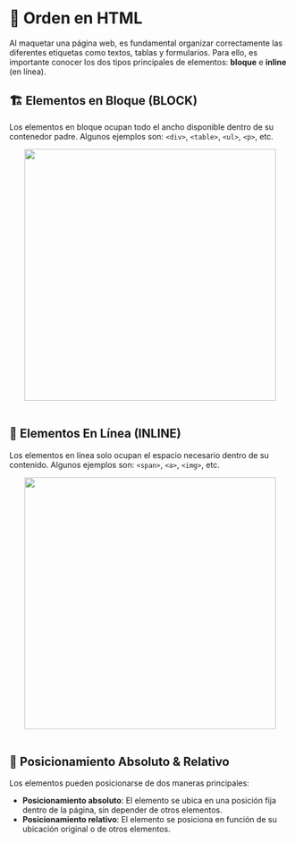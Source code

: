 # 📖 Orden en HTML  
Al maquetar una página web, es fundamental organizar correctamente las diferentes etiquetas como textos, tablas y formularios. Para ello, es importante conocer los dos tipos principales de elementos: **bloque** e **inline** (en línea).  

## 🏗️ Elementos en Bloque (BLOCK)  
Los elementos en bloque ocupan todo el ancho disponible dentro de su contenedor padre. Algunos ejemplos son: `<div>`, `<table>`, `<ul>`, `<p>`, etc.  

<div align="center">

<img src="https://github.com/judali05/repaso-html5/blob/main/assets/posicionamiento-block.png" style="width: 450px;">  
</div>  
<br>  

## 🔗 Elementos En Línea (INLINE)  
Los elementos en línea solo ocupan el espacio necesario dentro de su contenido. Algunos ejemplos son: `<span>`, `<a>`, `<img>`, etc.  

<div align="center">

<img src="https://github.com/judali05/repaso-html5/blob/main/assets/posicionamiento-inline.png" style="width: 450px;">  
</div>  
<br>  

## 📌 Posicionamiento Absoluto & Relativo  
Los elementos pueden posicionarse de dos maneras principales:  

- **Posicionamiento absoluto**: El elemento se ubica en una posición fija dentro de la página, sin depender de otros elementos.  
- **Posicionamiento relativo**: El elemento se posiciona en función de su ubicación original o de otros elementos.  

